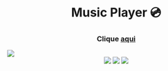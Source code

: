<h1 align="center">Music Player 💿</h1>
   
<h3 align="center">Clique <a href="https://projects-gustavo.github.io/music-player/">aqui</a></h3>   
<img src="https://cdn.discordapp.com/attachments/876799799255531523/1084916961802194954/mp.jpg">
<div align="center">
    <img src="https://img.shields.io/badge/html5-%23E34F26.svg?style=for-the-badge&logo=html5&logoColor=white" />
    <img src="https://img.shields.io/badge/css3-%231572B6.svg?style=for-the-badge&logo=css3&logoColor=white" />
    <img src="https://img.shields.io/badge/javascript-%23323330.svg?style=for-the-badge&logo=javascript&logoColor=%23F7DF1E" />
</div>
